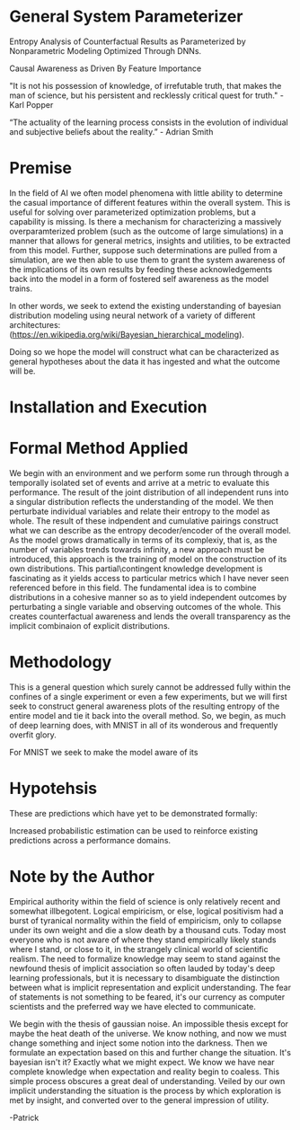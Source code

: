 # General System Parameterizer
Entropy Analysis of Counterfactual Results as Parameterized by Nonparametric Modeling Optimized Through DNNs.

Causal Awareness as Driven By Feature Importance

"It is not his possession of knowledge, of irrefutable truth, that makes the man of science, but his persistent and recklessly critical quest for truth." - Karl Popper

“The actuality of the learning process consists in the evolution of individual and subjective beliefs about the reality.” - Adrian Smith

# Premise
In the field of AI we often model phenomena with little ability to determine the casual importance of different features within the overall system. This is useful for solving over parameterized optimization problems, but a capability is missing. Is there a mechanism for characterizing a massively overparamterized problem (such as the outcome of large simulations) in a manner that allows for general metrics, insights and utilities, to be extracted from this model. Further, suppose such determinations are pulled from a simulation, are we then able to use them to grant the system awareness of the implications of its own results by feeding these acknowledgements back into the model in a form of fostered self awareness as the model trains.

In other words, we seek to extend the existing understanding of bayesian distribution modeling using neural network of a variety of different architectures: (https://en.wikipedia.org/wiki/Bayesian_hierarchical_modeling).



Doing so we hope the model will construct what can be characterized as general hypotheses about the data it has ingested and what the outcome will be.

# Installation and Execution

# Formal Method Applied
We begin with an environment and we perform some run through through a temporally isolated set of events and arrive at a metric to evaluate this performance. The result of the joint distribution of all independent runs into a singular distribution reflects the understanding of the model. We then perturbate individual variables and relate their entropy to the model as whole. The result of these indpendent and cumulative pairings construct what we can describe as the entropy decoder/encoder of the overall model. As the model grows dramatically in terms of its complexiy, that is, as the number of variables trends towards infinity, a new approach must be introduced, this approach is the training of model on the construction of its own distributions. This partial\contingent knowledge development is fascinating as it yields access to particular metrics which I have never seen referenced before in this field. The fundamental idea is to combine distributions in a cohesive manner so as to yield independent outcomes by perturbating a single variable and observing outcomes of the whole. This creates counterfactual awareness and lends the overall transparency as the implicit combinaion of explicit distributions.

# Methodology
This is a general question which surely cannot be addressed fully within the confines of a single experiment or even a few experiments, but we will first seek to construct general awareness plots of the resulting entropy of the entire model and tie it back into the overall method. So, we begin, as much of deep learning does, with MNIST in all of its wonderous and frequently overfit glory.

For MNIST we seek to make the model aware of its 

# Hypotehsis
These are predictions which have yet to be demonstrated formally:

Increased probabilistic estimation can be used to reinforce existing predictions across a performance domains.

# Note by the Author
Empirical authority within the field of science is only relatively recent and somewhat illbegotent. Logical empiricism, or else, logical positivism had a burst of tyranical normality within the field of empiricism, only to collapse under its own weight and die a slow death by a thousand cuts. Today most everyone who is not aware of where they stand empirically likely stands where I stand, or close to it, in the strangely clinical world of scientific realism. The need to formalize knowledge may seem to stand against the newfound thesis of implicit association so often lauded by today's deep learning professionals, but it is necessary to disambiguate the distinction between what is implicit representation and explicit understanding. The fear of statements is not something to be feared, it's our currency as computer scientists and the preferred way we have elected to communicate.

We begin with the thesis of gaussian noise. An impossible thesis except for maybe the heat death of the universe. We know nothing, and now we must change something and inject some notion into the darkness. Then we formulate an expectation based on this and further change the situation. It's bayesian isn't it? Exactly what we might expect. We know we have near complete knowledge when expectation and reality begin to coaless. This simple process obscures a great deal of understanding. Veiled by our own implicit understanding the situation is the process by which exploration is met by insight, and converted over to the general impression of utility.

-Patrick
